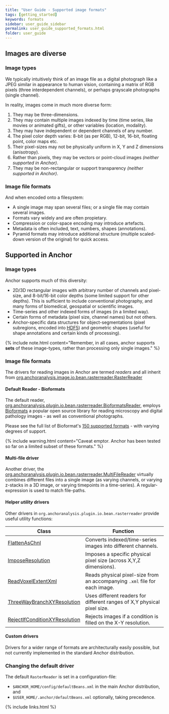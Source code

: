 ```yaml
---
title: "User Guide - Supported image formats"
tags: [getting_started]
keywords: formats
sidebar: user_guide_sidebar
permalink: user_guide_supported_formats.html
folder: user_guide
---
```


## Images are diverse

### Image types

We typically intuitively think of an image file as a digital photograph like a JPEG similar in appearance to human vision, containing a matrix of RGB pixels (three interdependent channels), or perhaps grayscale photographs (single channel).

In reality, images come in much more diverse form:

1. They may be three-dimensions.
2. They may contain multiple images indexed by time (time series, like movies or animated gifts), or other variables (location, modality).
3. They may have independent or dependent channels of any number.
4. The pixel color depth varies: 8-bit (as per RGB), 12-bit, 16-bit, floating point, color maps etc.
6. Their pixel-sizes may not be physically uniform in X, Y and Z dimensions (anisotropy).
7. Rather than pixels, they may be vectors or point-cloud images *(neither supported in Anchor)*.
8. They may be non-rectangular or support transparency *(neither supported in Anchor)*.

### Image file formats

And when encoded onto a filesystem:

* A single image may span several files; or a single file may contain several images.
* Formats vary widely and are often propietary.
* Compression or color-space encoding may introduce artefacts.
* Metadata is often included, text, numbers, shapes (annotations).
* Pyramid formats may introduce additional structure (multiple scaled-down version of the original) for quick access.

## Supported in Anchor

### Image types

Anchor supports much of this diversity:

* 2D/3D rectangular images with arbitrary number of channels and pixel-size, and 8-bit/16-bit color depths (some limited support for other depths). This is sufficient to include conventional photography, and many forms of biomedical, geospatial or scientific images.
* Time-series and other indexed forms of images (in a limited way).
* Certain forms of metadata (pixel size, channel names) but not others.
* Anchor-specific data structures for object-segmentations (pixel subregions, encoded into [HDF5](https://en.wikipedia.org/wiki/Hierarchical_Data_Format)) and  geometric shapes (useful for shape annotations and certain kinds of processing).

{% include note.html content="Remember, in all cases, anchor supports **sets** of these image-types, rather than processing only single images." %}

### Image file formats

The drivers for reading images in Anchor are termed *readers* and all inherit from [org.anchoranalysis.image.io.bean.rasterreader.RasterReader](https://github.com/anchoranalysis/anchor/blob/master/anchor-image-io/src/main/java/org/anchoranalysis/image/io/bean/rasterreader/RasterReader.java)

#### Default Reader - Bioformats

The default reader, [org.anchoranalysis.plugin.io.bean.rasterreader.BioformatsReader](https://github.com/anchoranalysis/anchor-plugins/blob/master/anchor-plugin-io/src/main/java/org/anchoranalysis/plugin/io/bean/rasterreader/BioformatsReader.java), employs [Bioformats](https://www.openmicroscopy.org/bio-formats/) a popular open source library for reading microscopy and digital pathology images - as well as conventional photographs.

Please see the full list of Bioformat's [150 supported formats](https://docs.openmicroscopy.org/bio-formats/6.3.1/supported-formats.html) - with varying degrees of  support.

{% include warning.html content="Caveat emptor. Anchor has been tested so far on a limited subset of these formats." %}

#### Multi-file driver

Another driver, the [org.anchoranalysis.plugin.io.bean.rasterreader.MultiFileReader](https://github.com/anchoranalysis/anchor-plugins/blob/master/anchor-plugin-io/src/main/java/org/anchoranalysis/plugin/io/bean/rasterreader/MultiFileReader.java) virtually combines different files into a single image (as varying channels, or varying z-stacks in a 3D image, or varying timepoints in a time-series). A regular-expression is used to match file-paths.


#### Helper *utility* drivers

Other drivers  in `org.anchoranalysis.plugin.io.bean.rasterreader` provide useful utility functions:

|Class | Function|
|------|---------|
[FlattenAsChnl](https://github.com/anchoranalysis/anchor-plugins/blob/master/anchor-plugin-io/src/main/java/org/anchoranalysis/plugin/io/bean/rasterreader/FlattenAsChnl.java) | Converts indexed/time-series images into different channels.
[ImposeResolution](https://github.com/anchoranalysis/anchor-plugins/blob/master/anchor-plugin-io/src/main/java/org/anchoranalysis/plugin/io/bean/rasterreader/ImposeResolution.java)|Imposes a specific physical pixel size (across X,Y,Z dimensions).
[ReadVoxelExtentXml](https://github.com/anchoranalysis/anchor-plugins/blob/master/anchor-plugin-io/src/main/java/org/anchoranalysis/plugin/io/bean/rasterreader/ReadVoxelExtentXml.java)|Reads physical pixel-size from an accompanying `.xml` file for each image.
[ThreeWayBranchXYResolution](https://github.com/anchoranalysis/anchor-plugins/blob/master/anchor-plugin-io/src/main/java/org/anchoranalysis/plugin/io/bean/rasterreader/ThreeWayBranchXYResolution.java)|Uses different readers for different ranges of X,Y physical pixel size.
[RejectIfConditionXYResolution](https://github.com/anchoranalysis/anchor-plugins/blob/master/anchor-plugin-io/src/main/java/org/anchoranalysis/plugin/io/bean/rasterreader/RejectIfConditionXYResolution.java)|Rejects images if a condition is filled on the X-Y resolution.


#### Custom drivers

Drivers for a wider range of formats are architecturally easily possible, but not currently implemented in the standard Anchor distribution.

### Changing the default driver

The default `RasterReader` is set in a configuration-file:

* `$ANCHOR_HOME/config/defaultBeans.xml` in the main Anchor distribution, and
* `$USER_HOME/.anchor/defaultBeans.xml` optionally, taking precedence.

{% include links.html %}
